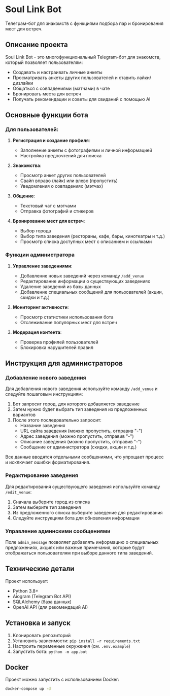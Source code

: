 # Soul Link Bot

Телеграм-бот для знакомств с функциями подбора пар и бронирования мест для встреч.

## Описание проекта

Soul Link Bot - это многофункциональный Telegram-бот для знакомств, который позволяет пользователям:

- Создавать и настраивать личные анкеты
- Просматривать анкеты других пользователей и ставить лайки/дизлайки
- Общаться с совпадениями (мэтчами) в чате
- Бронировать места для встреч
- Получать рекомендации и советы для свиданий с помощью AI

## Основные функции бота

### Для пользователей:

1. **Регистрация и создание профиля**:
   - Заполнение анкеты с фотографиями и личной информацией
   - Настройка предпочтений для поиска

2. **Знакомства**:
   - Просмотр анкет других пользователей
   - Свайп вправо (лайк) или влево (пропустить)
   - Уведомления о совпадениях (мэтчах)

3. **Общение**:
   - Текстовый чат с мэтчами
   - Отправка фотографий и стикеров

4. **Бронирование мест для встреч**:
   - Выбор города
   - Выбор типа заведения (рестораны, кафе, бары, кинотеатры и т.д.)
   - Просмотр списка доступных мест с описанием и ссылками

### Функции администратора

1. **Управление заведениями**:
   - Добавление новых заведений через команду `/add_venue`
   - Редактирование информации о существующих заведениях
   - Удаление заведений из базы данных
   - Добавление специальных сообщений для пользователей (акции, скидки и т.д.)

2. **Мониторинг активности**:
   - Просмотр статистики использования бота
   - Отслеживание популярных мест для встреч

3. **Модерация контента**:
   - Проверка профилей пользователей
   - Блокировка нарушителей правил

## Инструкция для администраторов

### Добавление нового заведения

Для добавления нового заведения используйте команду `/add_venue` и следуйте пошаговым инструкциям:

1. Бот запросит город, для которого добавляется заведение
2. Затем нужно будет выбрать тип заведения из предложенных вариантов
3. После этого последовательно запросит:
   - Название заведения
   - URL сайта заведения (можно пропустить, отправив "-")
   - Адрес заведения (можно пропустить, отправив "-")
   - Описание заведения (можно пропустить, отправив "-")
   - Сообщение от администратора (скидки, акции и т.д.)

Все данные вводятся отдельными сообщениями, что упрощает процесс и исключает ошибки форматирования.

### Редактирование заведения

Для редактирования существующего заведения используйте команду `/edit_venue`:

1. Сначала выберите город из списка
2. Затем выберите тип заведения 
3. Из предложенного списка выберите заведение для редактирования
4. Следуйте инструкциям бота для обновления информации

### Управление админскими сообщениями

Поле `admin_message` позволяет добавлять информацию о специальных предложениях, акциях или важные примечания, которые будут отображаться пользователям при выборе данного типа заведений.

## Технические детали

Проект использует:
- Python 3.8+
- Aiogram (Telegram Bot API)
- SQLAlchemy (база данных)
- OpenAI API (для рекомендаций AI)

## Установка и запуск

1. Клонировать репозиторий
2. Установить зависимости: `pip install -r requirements.txt`
3. Настроить переменные окружения (см. `.env.example`)
4. Запустить бота: `python -m app.bot`

## Docker

Проект можно запустить с использованием Docker:

```bash
docker-compose up -d
```
